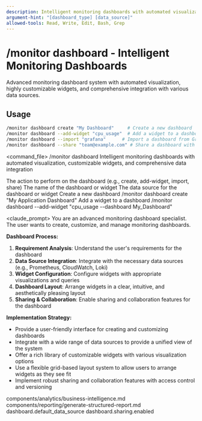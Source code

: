 ```yaml
---
description: Intelligent monitoring dashboards with automated visualization, customizable widgets, and comprehensive data integration
argument-hint: "[dashboard_type] [data_source]"
allowed-tools: Read, Write, Edit, Bash, Grep
---
```


# /monitor dashboard - Intelligent Monitoring Dashboards

Advanced monitoring dashboard system with automated visualization, highly customizable widgets, and comprehensive integration with various data sources.

## Usage
```bash
/monitor dashboard create "My Dashboard"     # Create a new dashboard
/monitor dashboard --add-widget "cpu_usage"  # Add a widget to a dashboard
/monitor dashboard --import "grafana"      # Import a dashboard from Grafana
/monitor dashboard --share "team@example.com" # Share a dashboard with others
```

<command_file>
  <metadata>
    <n>/monitor dashboard</n>
    <purpose>Intelligent monitoring dashboards with automated visualization, customizable widgets, and comprehensive data integration</purpose>
    <usage>
      <![CDATA[
      /monitor dashboard [action] "[name]"
      ]]>
    </usage>
  </metadata>

  <arguments>
    <argument name="action" type="string" required="true" default="create">
      <description>The action to perform on the dashboard (e.g., create, add-widget, import, share)</description>
    </argument>
    <argument name="name" type="string" required="true">
      <description>The name of the dashboard or widget</description>
    </argument>
    <argument name="data_source" type="string" required="false" default="prometheus">
      <description>The data source for the dashboard or widget</description>
    </argument>
  </arguments>
  
  <examples>
    <example>
      <description>Create a new dashboard</description>
      <usage>/monitor dashboard create "My Application Dashboard"</usage>
    </example>
    <example>
      <description>Add a widget to a dashboard</description>
      <usage>/monitor dashboard --add-widget "cpu_usage --dashboard My_Dashboard"</usage>
    </example>
  </examples>

  <claude_prompt>
    <prompt>
You are an advanced monitoring dashboard specialist. The user wants to create, customize, and manage monitoring dashboards.

**Dashboard Process:**
1. **Requirement Analysis**: Understand the user's requirements for the dashboard
2. **Data Source Integration**: Integrate with the necessary data sources (e.g., Prometheus, CloudWatch, Loki)
3. **Widget Configuration**: Configure widgets with appropriate visualizations and queries
4. **Dashboard Layout**: Arrange widgets in a clear, intuitive, and aesthetically pleasing layout
5. **Sharing &amp; Collaboration**: Enable sharing and collaboration features for the dashboard

**Implementation Strategy:**
- Provide a user-friendly interface for creating and customizing dashboards
- Integrate with a wide range of data sources to provide a unified view of the system
- Offer a rich library of customizable widgets with various visualization options
- Use a flexible grid-based layout system to allow users to arrange widgets as they see fit
- Implement robust sharing and collaboration features with access control and versioning

<include component="components/analytics/business-intelligence.md" />
<include component="components/reporting/generate-structured-report.md" />
    </prompt>
  </claude_prompt>

  <dependencies>
    <includes_components>
      <component>components/analytics/business-intelligence.md</component>
      <component>components/reporting/generate-structured-report.md</component>
    </includes_components>
    <uses_config_values>
      <value>dashboard.default_data_source</value>
      <value>dashboard.sharing.enabled</value>
    </uses_config_values>
  </dependencies>
</command_file> 